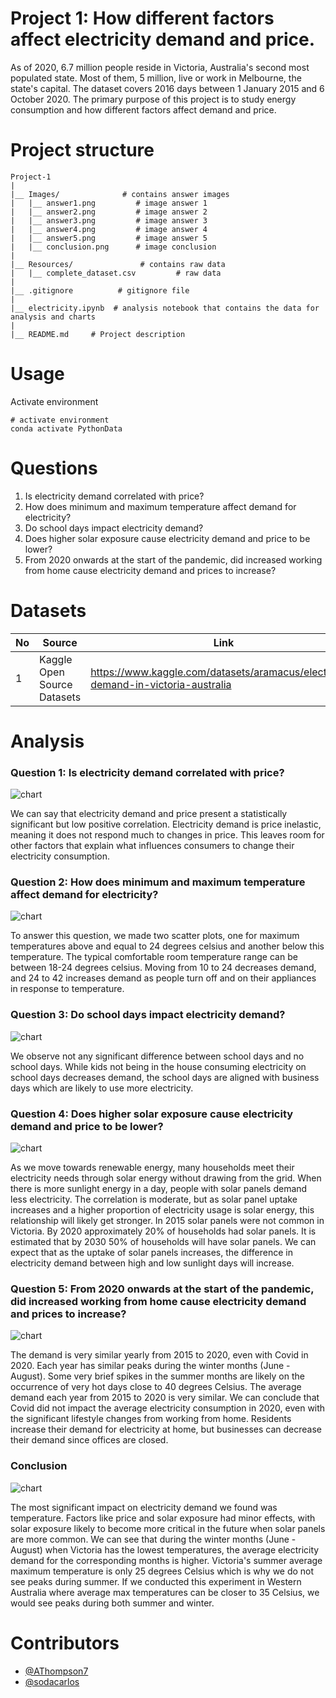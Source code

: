 # Project 1: How different factors affect electricity demand and price.

As of 2020, 6.7 million people reside in Victoria, Australia's second most populated state. Most of them, 5 million, live or work in Melbourne, the state's capital. The dataset covers 2016 days between 1 January 2015 and 6 October 2020. The primary purpose of this project is to study energy consumption and how different factors affect demand and price.

# Project structure
```
Project-1
|
|__ Images/              # contains answer images
|   |__ answer1.png         # image answer 1
|   |__ answer2.png         # image answer 2
|   |__ answer3.png         # image answer 3
|   |__ answer4.png         # image answer 4
|   |__ answer5.png         # image answer 5
|   |__ conclusion.png      # image conclusion
|
|__ Resources/               # contains raw data
|   |__ complete_dataset.csv         # raw data
|
|__ .gitignore          # gitignore file
|
|__ electricity.ipynb  # analysis notebook that contains the data for analysis and charts 
|
|__ README.md     # Project description

```
# Usage

Activate environment 
```
# activate environment
conda activate PythonData
```

# Questions 

1. Is electricity demand correlated with price?
2. How does minimum and maximum temperature affect demand for electricity?
3. Do school days impact electricity demand? 
4. Does higher solar exposure cause electricity demand and price to be lower?
5. From 2020 onwards at the start of the pandemic, did increased working from home cause electricity demand and prices to increase?

# Datasets 

|No|Source|Link|
|-|-|-|
|1|Kaggle Open Source Datasets|https://www.kaggle.com/datasets/aramacus/electricity-demand-in-victoria-australia|

# Analysis

### Question 1: Is electricity demand correlated with price? 

![chart](Images/answer1.png)

We can say that electricity demand and price present a statistically significant but low positive correlation. Electricity demand is price inelastic, meaning it does not respond much to changes in price.
This leaves room for other factors that explain what influences consumers to change their electricity consumption.

### Question 2: How does minimum and maximum temperature affect demand for electricity? 

![chart](Images/answer2.png)

To answer this question, we made two scatter plots, one for maximum temperatures above and equal to 24 degrees celsius and another below this temperature. The typical comfortable room temperature range can be between 18-24 degrees celsius. 
Moving from 10 to 24 decreases demand, and 24 to 42 increases demand as people turn off and on their appliances in response to temperature.

### Question 3: Do school days impact electricity demand? 

![chart](Images/answer3.png)

We observe not any significant difference between school days and no school days. While kids not being in the house consuming electricity on school days decreases demand, the school days are aligned with business days which are likely to use more electricity.

### Question 4: Does higher solar exposure cause electricity demand and price to be lower? 

![chart](Images/answer4.png)

As we move towards renewable energy, many households meet their electricity needs through solar energy without drawing from the grid. When there is more sunlight energy in a day, people with solar panels demand less electricity.
The correlation is moderate, but as solar panel uptake increases and a higher proportion of electricity usage is solar energy, this relationship will likely get stronger.
In 2015 solar panels were not common in Victoria. By 2020 approximately 20% of households had solar panels. It is estimated that by 2030 50% of households will have solar panels. 
We can expect that as the uptake of solar panels increases, the difference in electricity demand between high and low sunlight days will increase.

### Question 5: From 2020 onwards at the start of the pandemic, did increased working from home cause electricity demand and prices to increase? 

![chart](Images/answer5.png)

The demand is very similar yearly from 2015 to 2020, even with Covid in 2020. Each year has similar peaks during the winter months (June - August). Some very brief spikes in the summer months are likely on the occurrence of very hot days close to 40 degrees Celsius. The average demand each year from 2015 to 2020 is very similar. 
We can conclude that Covid did not impact the average electricity consumption in 2020, even with the significant lifestyle changes from working from home. Residents increase their demand for electricity at home, but businesses can decrease their demand since offices are closed.

### Conclusion

![chart](Images/conclusion.png)

The most significant impact on electricity demand we found was temperature. Factors like price and solar exposure had minor effects, with solar exposure likely to become more critical in the future when solar panels are more common. 
We can see that during the winter months (June - August) when Victoria has the lowest temperatures, the average electricity demand for the corresponding months is higher. Victoria's summer average maximum temperature is only 25 degrees Celsius which is why we do not see peaks during summer. If we conducted this experiment in Western Australia where average max temperatures can be closer to 35 Celsius, we would see peaks during both summer and winter.

# Contributors
- [@AThompson7](https://github.com/AThompson7)
- [@sodacarlos](https://github.com/sodacarlos)
